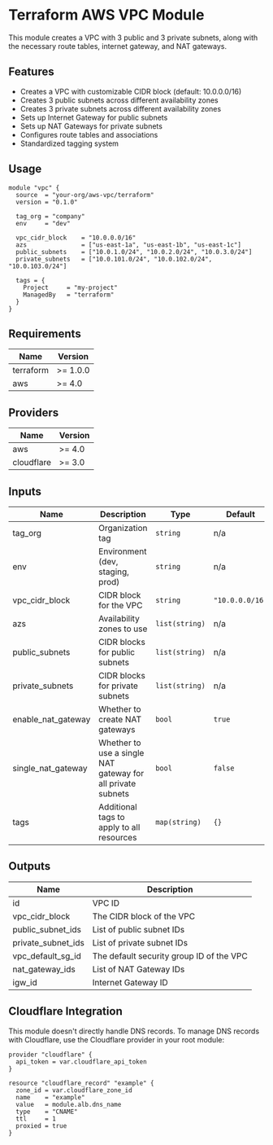 # Terraform AWS VPC Module

This module creates a VPC with 3 public and 3 private subnets, along with the necessary route tables, internet gateway, and NAT gateways.

## Features

- Creates a VPC with customizable CIDR block (default: 10.0.0.0/16)
- Creates 3 public subnets across different availability zones
- Creates 3 private subnets across different availability zones
- Sets up Internet Gateway for public subnets
- Sets up NAT Gateways for private subnets
- Configures route tables and associations
- Standardized tagging system

## Usage

```hcl
module "vpc" {
  source  = "your-org/aws-vpc/terraform"
  version = "0.1.0"

  tag_org = "company"
  env     = "dev"
  
  vpc_cidr_block    = "10.0.0.0/16"
  azs               = ["us-east-1a", "us-east-1b", "us-east-1c"]
  public_subnets    = ["10.0.1.0/24", "10.0.2.0/24", "10.0.3.0/24"]
  private_subnets   = ["10.0.101.0/24", "10.0.102.0/24", "10.0.103.0/24"]
  
  tags = {
    Project     = "my-project"
    ManagedBy   = "terraform"
  }
}
```

## Requirements

| Name | Version |
|------|---------|
| terraform | >= 1.0.0 |
| aws | >= 4.0 |

## Providers

| Name | Version |
|------|---------|
| aws | >= 4.0 |
| cloudflare | >= 3.0 |

## Inputs

| Name | Description | Type | Default | Required |
|------|-------------|------|---------|:--------:|
| tag_org | Organization tag | `string` | n/a | yes |
| env | Environment (dev, staging, prod) | `string` | n/a | yes |
| vpc_cidr_block | CIDR block for the VPC | `string` | `"10.0.0.0/16"` | no |
| azs | Availability zones to use | `list(string)` | n/a | yes |
| public_subnets | CIDR blocks for public subnets | `list(string)` | n/a | yes |
| private_subnets | CIDR blocks for private subnets | `list(string)` | n/a | yes |
| enable_nat_gateway | Whether to create NAT gateways | `bool` | `true` | no |
| single_nat_gateway | Whether to use a single NAT gateway for all private subnets | `bool` | `false` | no |
| tags | Additional tags to apply to all resources | `map(string)` | `{}` | no |

## Outputs

| Name | Description |
|------|-------------|
| id | VPC ID |
| vpc_cidr_block | The CIDR block of the VPC |
| public_subnet_ids | List of public subnet IDs |
| private_subnet_ids | List of private subnet IDs |
| vpc_default_sg_id | The default security group ID of the VPC |
| nat_gateway_ids | List of NAT Gateway IDs |
| igw_id | Internet Gateway ID |

## Cloudflare Integration

This module doesn't directly handle DNS records. To manage DNS records with Cloudflare, use the Cloudflare provider in your root module:

```hcl
provider "cloudflare" {
  api_token = var.cloudflare_api_token
}

resource "cloudflare_record" "example" {
  zone_id = var.cloudflare_zone_id
  name    = "example"
  value   = module.alb.dns_name
  type    = "CNAME"
  ttl     = 1
  proxied = true
}
```